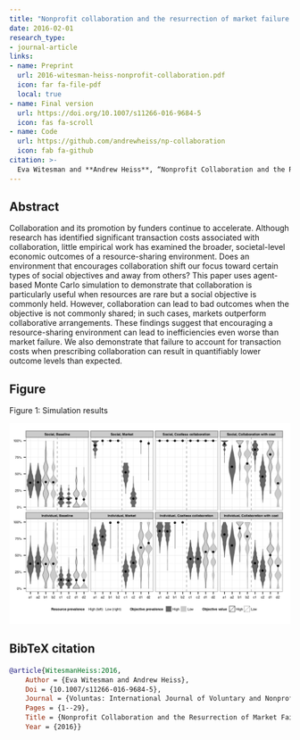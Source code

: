 ```yaml
---
title: "Nonprofit collaboration and the resurrection of market failure: How a resource sharing environment can suppress social objectives"
date: 2016-02-01
research_type: 
- journal-article
links:
- name: Preprint
  url: 2016-witesman-heiss-nonprofit-collaboration.pdf
  icon: far fa-file-pdf
  local: true
- name: Final version
  url: https://doi.org/10.1007/s11266-016-9684-5
  icon: fas fa-scroll
- name: Code
  url: https://github.com/andrewheiss/np-collaboration
  icon: fab fa-github
citation: >-
  Eva Witesman and **Andrew Heiss**, “Nonprofit Collaboration and the Resurrection of Market Failure: How a Resource-Sharing Environment Can Suppress Social Objectives,” *Voluntas: International Journal of Voluntary and Nonprofit Organizations*, 2016, 1–29, doi: [`10.1007/s11266-016-9684-5`](http://doi.org/10.1007/s11266-016-9684-5).
---
```


## Abstract

Collaboration and its promotion by funders continue to accelerate. Although research has identified significant transaction costs associated with collaboration, little empirical work has examined the broader, societal-level economic outcomes of a resource-sharing environment. Does an environment that encourages collaboration shift our focus toward certain types of social objectives and away from others? This paper uses agent-based Monte Carlo simulation to demonstrate that collaboration is particularly useful when resources are rare but a social objective is commonly held. However, collaboration can lead to bad outcomes when the objective is not commonly shared; in such cases, markets outperform collaborative arrangements. These findings suggest that encouraging a resource-sharing environment can lead to inefficiencies even worse than market failure. We also demonstrate that failure to account for transaction costs when prescribing collaboration can result in quantifiably lower outcome levels than expected.


## Figure

Figure 1: Simulation results

![Figure 1: Simulation results](voluntas-16_fig1.png)


## BibTeX citation

```bibtex
@article{WitesmanHeiss:2016,
    Author = {Eva Witesman and Andrew Heiss},
    Doi = {10.1007/s11266-016-9684-5},
    Journal = {Voluntas: International Journal of Voluntary and Nonprofit Organizations},
    Pages = {1--29},
    Title = {Nonprofit Collaboration and the Resurrection of Market Failure: How a Resource-Sharing Environment Can Suppress Social Objectives},
    Year = {2016}}
```
